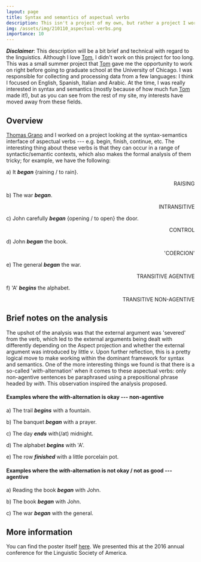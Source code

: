 ```yaml
---
layout: page
title: Syntax and semantics of aspectual verbs
description: This isn't a project of my own, but rather a project I worked on with Thomas Grano while I was an undergraduate student at Indiana University.
img: /assets/img/210110_aspectual-verbs.png
importance: 10
---
```


***Disclaimer***: This description will be a bit brief and technical with regard to the linguistics. Although I love [Tom](https://sites.google.com/site/tgrano/), I didn't work on this project for too long. This was a small summer project that [Tom](https://sites.google.com/site/tgrano/) gave me the opportunity to work on right before going to graduate school at the University of Chicago. I was responsible for collecting and processing data from a few languages: I think I focused on English, Spanish, Italian and Arabic. At the time, I was really interested in syntax and semantics (mostly because of how much fun [Tom](https://sites.google.com/site/tgrano/) made it!), but as you can see from the rest of my site, my interests have moved away from these fields.

## Overview

[Thomas Grano](https://sites.google.com/site/tgrano/) and I worked on a project looking at the syntax-semantics interface of aspectual verbs --- e.g. begin, finish, continue, etc. The interesting thing about these verbs is that they can occur in a range of syntactic/semantic contexts, which also makes the formal analysis of them tricky; for example, we have the following:

a) It ***began*** {raining / to rain}. <div align="right">RAISING</div>

b) The war ***began***. <div align="right">INTRANSITIVE</div>

c) John carefully ***began*** {opening / to open} the door. <div align="right">CONTROL</div>

d) John ***began*** the book. <div align="right">'COERCION'</div>

e) The general ***began*** the war. <div align="right">TRANSITIVE AGENTIVE</div>

f) 'A' ***begins*** the alphabet. <div align="right">TRANSITIVE NON-AGENTIVE</div>


## Brief notes on the analysis

The upshot of the analysis was that the external argument was 'severed' from the verb, which led to the external arguments being dealt with differently depending on the Aspect projection and whether the external argument was introduced by little *v*. Upon further reflection, this is a pretty logical move to make working within the dominant framework for syntax and semantics. One of the more interesting things we found is that there is a so-called '*with*-alternation' when it comes to these aspectual verbs: only non-agentive sentences be paraphrased using a prepositional phrase headed by *with*. This observation inspired the analysis proposed.

#### Examples where the *with*-alternation is okay --- non-agentive

a) The trail ***begins*** with a fountain.

b) The banquet ***began*** with a prayer.

c) The day ***ends*** with(/at) midnight.

d) The alphabet ***begins*** with 'A'.

e) The row ***finished*** with a little porcelain pot.



#### Examples where the *with*-alternation is not okay / not as good --- agentive

a) Reading the book ***began*** with John.

b) The book ***began*** with John.

c) The war ***began*** with the general.


## More information

You can find the poster itself <a href= "{{ '/assets/pdf/LSA2016poster.pdf' | relative_url }}">here</a>. We presented this at the 2016 annual conference for the Linguistic Society of America.
